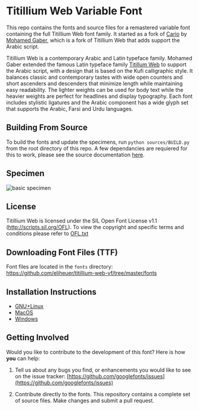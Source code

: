# Titillium Web Variable Font
This repo contains the fonts and source files for a remastered variable font containing the full Titillium Web font family. It started as a fork of [Cario](https://github.com/Gue3bara/Cairo) by [Mohamed Gaber](https://gaber.design/), which is a fork of Titillium Web that adds support the Arabic script.

Titillium Web is a contemporary Arabic and Latin typeface family. Mohamed Gaber extended the famous Latin typeface family [Titillum Web](https://www.google.com/fonts/specimen/Titillium+Web) to support the Arabic script, with a design that is based on the Kufi calligraphic style. It balances classic and contemporary tastes with wide open counters and short ascenders and descenders that minimize length while maintaining easy readability. The lighter weights can be used for body text while the heavier weights are perfect for headlines and display typography. Each font includes stylistic ligatures and the Arabic component has a wide glyph set that supports the Arabic, Farsi and Urdu languages. 

## Building From Source
To build the fonts and update the specimens, run `python sources/BUILD.py` from the root directory of this repo. A few dependancies are requiered for this to work, please see the source documentation [here](https://github.com/eliheuer/titillium-web-vf/tree/master/sources).

## Specimen

![basic specimen](https://github.com/eliheuer/titillium-web-vf/blob/master/docs/specimens/basic-specimen.gif)

## License

Titillium Web is licensed under the SIL Open Font License v1.1 (<http://scripts.sil.org/OFL>).
To view the copyright and specific terms and conditions please refer to [OFL.txt](https://github.com/googlefonts/titillium-web-vf/blob/master/OFL.txt)

## Downloading Font Files (TTF)

Font files are located in the `fonts` directory: <https://github.com/eliheuer/titillium-web-vf/tree/master/fonts>

## Installation Instructions

- [GNU+Linux](https://wiki.archlinux.org/index.php/fonts#Manual_installation)
- [MacOS](https://support.apple.com/en-us/HT201749)
- [Windows](https://support.microsoft.com/en-us/help/314960/how-to-install-or-remove-a-font-in-windows)

## Getting Involved

Would you like to contribute to the development of this font? Here is how **you** can help:

1. Tell us about any bugs you find, or enhancements you would like to see on the issue tracker: [https://github.com/googlefonts/issues](https://github.com/googlefonts/issues)

2. Contribute directly to the fonts. This repository contains a complete set of source files. Make changes and submit a pull request.
